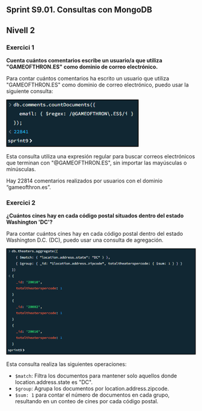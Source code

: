
## Sprint S9.01. Consultas con MongoDB

## Nivell 2
### Exercici 1
**Cuenta cuántos comentarios escribe un usuario/a que utiliza "GAMEOFTHRON.ES" como dominio de correo electrónico.**

Para contar cuántos comentarios ha escrito un usuario que utiliza "GAMEOFTHRON.ES" como dominio de correo electrónico, puedo usar la siguiente consulta:

![9211](files_s9/9211.png)

Esta consulta utiliza una expresión regular para buscar correos electrónicos que terminan con "@GAMEOFTHRON.ES", sin importar las mayúsculas o minúsculas.


Hay 22814 comentarios realizados por usuarios con el dominio “gameofthron.es”.

### Exercici 2
**¿Cuántos cines hay en cada código postal situados dentro del estado Washington 'DC'?**

Para contar cuántos cines hay en cada código postal dentro del estado Washington D.C. (DC), puedo usar una consulta de agregación.

![922a](files_s9/922a.png)

Esta consulta realiza las siguientes operaciones:

- `$match`: Filtra los documentos para mantener solo aquellos donde location.address.state es "DC".       
- `$group`: Agrupa los documentos por location.address.zipcode. 
- `$sum: 1` para contar el número de documentos en cada grupo, resultando en un conteo de cines por cada código postal.
